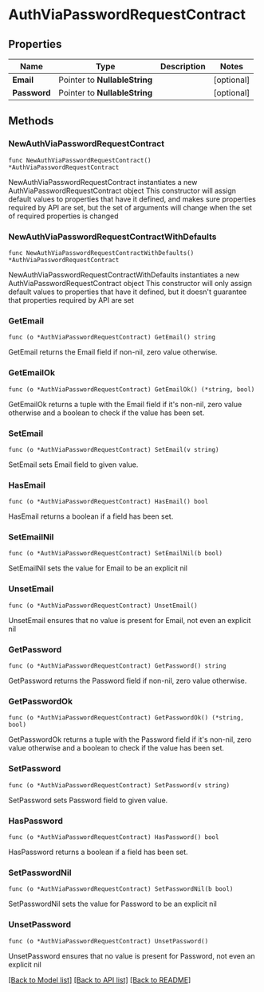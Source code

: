 # AuthViaPasswordRequestContract

## Properties

Name | Type | Description | Notes
------------ | ------------- | ------------- | -------------
**Email** | Pointer to **NullableString** |  | [optional] 
**Password** | Pointer to **NullableString** |  | [optional] 

## Methods

### NewAuthViaPasswordRequestContract

`func NewAuthViaPasswordRequestContract() *AuthViaPasswordRequestContract`

NewAuthViaPasswordRequestContract instantiates a new AuthViaPasswordRequestContract object
This constructor will assign default values to properties that have it defined,
and makes sure properties required by API are set, but the set of arguments
will change when the set of required properties is changed

### NewAuthViaPasswordRequestContractWithDefaults

`func NewAuthViaPasswordRequestContractWithDefaults() *AuthViaPasswordRequestContract`

NewAuthViaPasswordRequestContractWithDefaults instantiates a new AuthViaPasswordRequestContract object
This constructor will only assign default values to properties that have it defined,
but it doesn't guarantee that properties required by API are set

### GetEmail

`func (o *AuthViaPasswordRequestContract) GetEmail() string`

GetEmail returns the Email field if non-nil, zero value otherwise.

### GetEmailOk

`func (o *AuthViaPasswordRequestContract) GetEmailOk() (*string, bool)`

GetEmailOk returns a tuple with the Email field if it's non-nil, zero value otherwise
and a boolean to check if the value has been set.

### SetEmail

`func (o *AuthViaPasswordRequestContract) SetEmail(v string)`

SetEmail sets Email field to given value.

### HasEmail

`func (o *AuthViaPasswordRequestContract) HasEmail() bool`

HasEmail returns a boolean if a field has been set.

### SetEmailNil

`func (o *AuthViaPasswordRequestContract) SetEmailNil(b bool)`

 SetEmailNil sets the value for Email to be an explicit nil

### UnsetEmail
`func (o *AuthViaPasswordRequestContract) UnsetEmail()`

UnsetEmail ensures that no value is present for Email, not even an explicit nil
### GetPassword

`func (o *AuthViaPasswordRequestContract) GetPassword() string`

GetPassword returns the Password field if non-nil, zero value otherwise.

### GetPasswordOk

`func (o *AuthViaPasswordRequestContract) GetPasswordOk() (*string, bool)`

GetPasswordOk returns a tuple with the Password field if it's non-nil, zero value otherwise
and a boolean to check if the value has been set.

### SetPassword

`func (o *AuthViaPasswordRequestContract) SetPassword(v string)`

SetPassword sets Password field to given value.

### HasPassword

`func (o *AuthViaPasswordRequestContract) HasPassword() bool`

HasPassword returns a boolean if a field has been set.

### SetPasswordNil

`func (o *AuthViaPasswordRequestContract) SetPasswordNil(b bool)`

 SetPasswordNil sets the value for Password to be an explicit nil

### UnsetPassword
`func (o *AuthViaPasswordRequestContract) UnsetPassword()`

UnsetPassword ensures that no value is present for Password, not even an explicit nil

[[Back to Model list]](../README.md#documentation-for-models) [[Back to API list]](../README.md#documentation-for-api-endpoints) [[Back to README]](../README.md)


